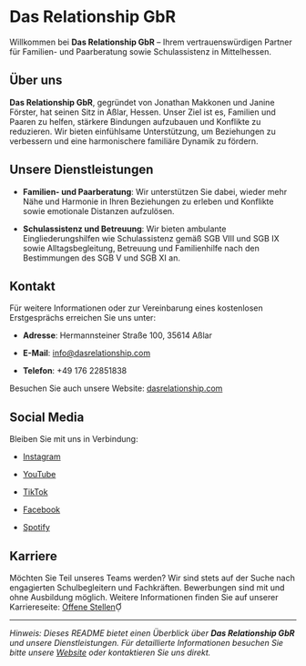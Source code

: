 # Das Relationship GbR

Willkommen bei **Das Relationship GbR** – Ihrem vertrauenswürdigen Partner für Familien- und Paarberatung sowie Schulassistenz in Mittelhessen.

## Über uns

**Das Relationship GbR**, gegründet von Jonathan Makkonen und Janine Förster, hat seinen Sitz in Aßlar, Hessen. Unser Ziel ist es, Familien und Paaren zu helfen, stärkere Bindungen aufzubauen und Konflikte zu reduzieren. Wir bieten einfühlsame Unterstützung, um Beziehungen zu verbessern und eine harmonischere familiäre Dynamik zu fördern.

## Unsere Dienstleistungen

- **Familien- und Paarberatung**: Wir unterstützen Sie dabei, wieder mehr Nähe und Harmonie in Ihren Beziehungen zu erleben und Konflikte sowie emotionale Distanzen aufzulösen.

- **Schulassistenz und Betreuung**: Wir bieten ambulante Eingliederungshilfen wie Schulassistenz gemäß SGB VIII und SGB IX sowie Alltagsbegleitung, Betreuung und Familienhilfe nach den Bestimmungen des SGB V und SGB XI an.

## Kontakt

Für weitere Informationen oder zur Vereinbarung eines kostenlosen Erstgesprächs erreichen Sie uns unter:

- **Adresse**: Hermannsteiner Straße 100, 35614 Aßlar

- **E-Mail**: info@dasrelationship.com
  
- **Telefon**: +49 176 22851838

Besuchen Sie auch unsere Website: [dasrelationship.com](https://dasrelationship.com/)

## Social Media

Bleiben Sie mit uns in Verbindung:

- [Instagram](https://www.instagram.com/dasrelationship)

- [YouTube](https://www.youtube.com/@DasRelationship)

- [TikTok](https://www.tiktok.com/@dasrelationship)

- [Facebook](https://www.facebook.com/DasRelationship/)

- [Spotify](https://open.spotify.com/show/5yK5kzqhh1WJekEjvKImdE)

## Karriere

Möchten Sie Teil unseres Teams werden? Wir sind stets auf der Suche nach engagierten Schulbegleitern und Fachkräften. Bewerbungen sind mit und ohne Ausbildung möglich. Weitere Informationen finden Sie auf unserer Karriereseite: [Offene Stellen](https://dasrelationship.com/jobs/)

---

*Hinweis: Dieses README bietet einen Überblick über **Das Relationship GbR** und unsere Dienstleistungen. Für detaillierte Informationen besuchen Sie bitte unsere [Website](https://dasrelationship.com/) oder kontaktieren Sie uns direkt.* 
